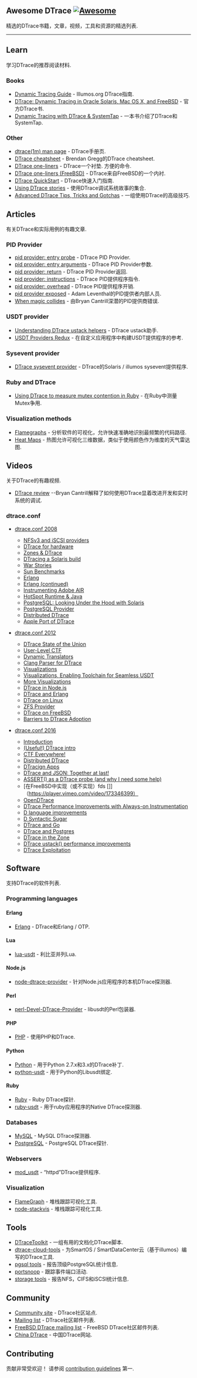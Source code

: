 <div class="github-widget" data-repo="xen0l/awesome-dtrace"></div>

## Awesome DTrace [![Awesome](https://cdn.rawgit.com/sindresorhus/awesome/d7305f38d29fed78fa85652e3a63e154dd8e8829/media/badge.svg)](https://github.com/sindresorhus/awesome)

精选的DTrace书籍，文章，视频，工具和资源的精选列表.



- - -

## Learn

学习DTrace的推荐阅读材料.

### Books

- [Dynamic Tracing Guide](http://dtrace.org/guide/preface.html) -  Illumos.org DTrace指南.
- [DTrace: Dynamic Tracing in Oracle Solaris, Mac OS X, and FreeBSD](http://www.dtracebook.com/index.php/Main_Page) - 官方DTrace书.
- [Dynamic Tracing with DTrace & SystemTap](http://myaut.github.io/dtrace-stap-book/) - 一本书介绍了DTrace和SystemTap.

### Other

- [dtrace(1m) man page](https://illumos.org/man/1m/dtrace) -  DTrace手册页.
- [DTrace cheatsheet](http://www.brendangregg.com/DTrace/DTrace-cheatsheet.pdf) -  Brendan Gregg的DTrace cheatsheet.
- [DTrace one-liners](http://www.brendangregg.com/DTrace/dtrace_oneliners.txt)   -  DTrace一个衬垫.  方便的命令.
- [DTrace one-liners (FreeBSD)](https://wiki.freebsd.org/DTrace/One-Liners) -  DTrace来自FreeBSD的一个内衬.
- [DTrace QuickStart](http://www.tablespace.net/quicksheet/dtrace-quickstart.html) -  DTrace快速入门指南.
- [Using DTrace stories](https://github.com/NanXiao/using-dtrace-stories) - 使用DTrace调试系统故事的集合.
- [Advanced DTrace Tips, Tricks and Gotchas](http://dtrace.org/resources/bmc/dtrace_tips.pdf) - 一组使用DTrace的高级技巧.

## Articles

有关DTrace和实际用例的有趣文章.

### PID Provider

- [pid provider: entry probe](http://dtrace.org/blogs/brendan/2011/02/09/dtrace-pid-provider/) -  DTrace PID Provider.
- [pid provider: entry arguments](http://dtrace.org/blogs/brendan/2011/02/11/dtrace-pid-provider-arguments/) -  DTrace PID Provider参数.
- [pid provider: return](http://dtrace.org/blogs/brendan/2011/02/14/dtrace-pid-provider-return/) -  DTrace PID Provider返回.
- [pid provider: instructions](http://dtrace.org/blogs/brendan/2011/02/16/dtrace-pid-provider-instructions/) -  DTrace PID提供程序指令.
- [pid provider: overhead](http://dtrace.org/blogs/brendan/2011/02/18/dtrace-pid-provider-overhead/) -  DTrace PID提供程序开销.
- [pid provider exposed](http://dtrace.org/blogs/ahl/2005/03/01/pid-provider-exposed/) -  Adam Leventhal的PID提供者内部人员.
- [When magic collides](http://dtrace.org/blogs/bmc/2011/03/09/when-magic-collides/) - 由Bryan Cantrill深潜的PID提供商错误.

### USDT provider

- [Understanding DTrace ustack helpers](http://dtrace.org/blogs/dap/2013/11/20/understanding-dtrace-ustack-helpers/) -  DTrace ustack助手.
- [USDT Providers Redux](http://dtrace.org/blogs/dap/2011/12/13/usdt-providers-redux/) - 在自定义应用程序中构建USDT提供程序的参考.

### Sysevent provider

- [DTrace sysevent provider](https://blogs.oracle.com/eschrock/entry/dtrace_sysevent_provider) -  DTrace的Solaris / illumos sysevent提供程序.

### Ruby and DTrace

- [Using DTrace to measure mutex contention in Ruby](https://vaneyckt.io/posts/using_dtrace_to_measure_mutex_contention_in_ruby/) - 在Ruby中测量Mutex争用.

### Visualization methods

- [Flamegraphs](http://www.brendangregg.com/flamegraphs.html) - 分析软件的可视化，允许快速准确地识别最频繁的代码路径.
- [Heat Maps](http://brendangregg.com/heatmaps.html) - 热图允许可视化三维数据，类似于使用颜色作为维度的天气雷达图.

## Videos

关于DTrace的有趣视频.

- [DTrace review](https://www.youtube.com/watch?v=TgmA48fILq8) --Bryan Cantrill解释了如何使用DTrace显着改进开发和实时系统的调试.

### dtrace.conf

- [dtrace.conf 2008](https://youtu.be/RvyP61WeFdM?list=PL8516982CBF9FADCC)
    - [NFSv3 and iSCSI providers](https://www.youtube.com/watch?v=sgBCz7bXkSo&index=4&list=PL8516982CBF9FADCC)
    - [DTrace for hardware](https://www.youtube.com/watch?v=1Bc2Dz8aS6s&list=PL8516982CBF9FADCC&index=5)
    - [Zones & DTrace](https://www.youtube.com/watch?v=D8_onK0pSvA&index=8&list=PL8516982CBF9FADCC)
    - [DTracing a Solaris build](https://www.youtube.com/watch?v=e55iXXYj-74&index=10&list=PL8516982CBF9FADCC)
    - [War Stories](https://www.youtube.com/watch?v=yR39YqVXQOM&index=11&list=PL8516982CBF9FADCC)
    - [Sun Benchmarks](https://www.youtube.com/watch?v=uK0DjEXo99w&list=PL8516982CBF9FADCC&index=12)
    - [Erlang](https://www.youtube.com/watch?v=PXIGE5GFAkE&index=13&list=PL8516982CBF9FADCC)
    - [Erlang (continued)](https://www.youtube.com/watch?v=YTNiCv9Za2Y&index=14&list=PL8516982CBF9FADCC)
    - [Instrumenting Adobe AIR](https://www.youtube.com/watch?v=4astU1_X5xM&index=15&list=PL8516982CBF9FADCC)
    - [HotSpot Runtime & Java](https://www.youtube.com/watch?v=8kdJDHqiByI&list=PL8516982CBF9FADCC&index=16)
    - [PostgreSQL: Looking Under the Hood with Solaris](https://www.youtube.com/watch?v=p5NKcxDny_4&list=PL8516982CBF9FADCC&index=17)
    - [PostgreSQL Provider](https://www.youtube.com/watch?v=SJykRURWgeU&list=PL8516982CBF9FADCC&index=18)
    - [Distributed DTrace](https://www.youtube.com/watch?v=oYK1kgFwxk4&index=19&list=PL8516982CBF9FADCC)
    - [Apple Port of DTrace](https://www.youtube.com/watch?v=OKSuox4eFrk&list=PL8516982CBF9FADCC&index=21)

- [dtrace.conf 2012](https://www.youtube.com/watch?v=l_7v7Fn7uMQ&list=PL973D48F273EB0360)
    - [DTrace State of the Union](https://www.youtube.com/watch?v=l_7v7Fn7uMQ&list=PL973D48F273EB0360)
    - [User-Level CTF](https://www.youtube.com/watch?v=0QF04ivO_WE&list=PL973D48F273EB0360&index=3)
    - [Dynamic Translators](https://www.youtube.com/watch?v=CqLcj0lVnp4&index=4&list=PL973D48F273EB0360)
    - [Clang Parser for DTrace](https://www.youtube.com/watch?v=6NqV_Uj8Ba4&index=7&list=PL973D48F273EB0360)
    - [Visualizations](https://www.youtube.com/watch?v=XD5hdaWnQM4&index=8&list=PL973D48F273EB0360)
    - [Visualizations, Enabling Toolchain for Seamless USDT](https://www.youtube.com/watch?v=3Sqa8mmtnMM&index=9&list=PL973D48F273EB0360)
    - [More Visualizations](https://www.youtube.com/watch?v=-B6u6wY3Iro&index=10&list=PL973D48F273EB0360)
    - [DTrace in Node.js](https://www.youtube.com/watch?v=0ZMvSh7lUdM&list=PL973D48F273EB0360&index=11)
    - [DTrace and Erlang](https://www.youtube.com/watch?v=4Si-7nAic2c&list=PL973D48F273EB0360&index=12)
    - [DTrace on Linux](https://www.youtube.com/watch?v=NElog3MvUC8&list=PL973D48F273EB0360&index=13)
    - [ZFS Provider](https://www.youtube.com/watch?v=m_V7yrrn49Y&index=14&list=PL973D48F273EB0360)
    - [DTrace on FreeBSD](https://www.youtube.com/watch?v=s5PpSiPfSNI&index=15&list=PL973D48F273EB0360)
    - [Barriers to DTrace Adoption](https://www.youtube.com/watch?v=P95LHZ-WOWw&index=16&list=PL973D48F273EB0360)

- [dtrace.conf 2016](https://www.joyent.com/about/events/2016/dtrace-conf)
    - [Introduction](https://player.vimeo.com/video/173346406)
    - [(Useful!) DTrace intro](https://player.vimeo.com/video/173346405)
    - [CTF Everywhere!](https://player.vimeo.com/video/173346404)
    - [Distributed DTrace](https://player.vimeo.com/video/173346403)
    - [DTracign Apps](https://player.vimeo.com/video/173346402)
    - [DTrace and JSON: Together at last!](https://player.vimeo.com/video/173346401)
    - [ASSERT() as a DTrace probe (and why I need some help)](https://player.vimeo.com/video/173346400)
    -  [在FreeBSD中实现（或不实现）fds []]（https://player.vimeo.com/video/173346399）
    - [OpenDTrace](https://player.vimeo.com/video/173346398)
    - [DTrace Performance Improvements with Always-on Instrumentation](https://player.vimeo.com/video/173300658)
    - [D language improvements](https://player.vimeo.com/video/173300657)
    - [D Syntactic Sugar](https://player.vimeo.com/video/173300656)
    - [DTrace and Go](https://player.vimeo.com/video/173300655)
    - [DTrace and Postgres](https://player.vimeo.com/video/173300654)
    - [DTrace in the Zone](https://player.vimeo.com/video/173300653)
    - [DTrace ustack() performance improvements](https://player.vimeo.com/video/173300651)
    - [DTrace Exploitation](https://player.vimeo.com/video/173300650)

## Software

支持DTrace的软件列表.

### Programming languages

#### Erlang

- [Erlang](http://erlang.org/doc/apps/runtime_tools/DTRACE.html) -  DTrace和Erlang / OTP.

#### Lua

- [lua-usdt](https://github.com/chrisa/lua-usdt) - 利比亚并列Lua.

#### Node.js

- [node-dtrace-provider](https://github.com/chrisa/node-dtrace-provider) - 针对Node.js应用程序的本机DTrace探测器.

#### Perl

- [perl-Devel-DTrace-Provider](https://github.com/chrisa/perl-Devel-DTrace-Provider) -  libusdt的Perl包装器.

#### PHP

- [PHP](https://secure.php.net/manual/en/features.dtrace.dtrace.php) - 使用PHP和DTrace.

#### Python

- [Python](https://www.jcea.es/artic/python_dtrace.htm) - 用于Python 2.7.x和3.x的DTrace补丁.
- [python-usdt](https://github.com/nshalman/python-usdt) - 用于Python的Libusdt绑定.

#### Ruby

- [Ruby](http://ruby-doc.org/core-2.3.1/doc/dtrace_probes_rdoc.html) -  Ruby DTrace探针.
- [ruby-usdt](https://github.com/kevinykchan/ruby-usdt) - 用于ruby应用程序的Native DTrace探测器.

### Databases

- [MySQL](https://dev.mysql.com/doc/refman/5.7/en/dba-dtrace-mysqld-ref.html) -  MySQL DTrace探测器.
- [PostgreSQL](https://www.postgresql.org/docs/current/static/dynamic-trace.html) -  PostgreSQL DTrace探针.

### Webservers

- [mod_usdt](https://github.com/davepacheco/mod_usdt) - “httpd”DTrace提供程序.

### Visualization

- [FlameGraph](https://github.com/brendangregg/FlameGraph) - 堆栈跟踪可视化工具.
- [node-stackvis](https://github.com/joyent/node-stackvis) - 堆栈跟踪可视化工具.

## Tools

- [DTraceToolkit](http://www.brendangregg.com/dtracetoolkit.html) - 一组有用的文档化DTrace脚本.
- [dtrace-cloud-tools](https://github.com/brendangregg/dtrace-cloud-tools) - 为SmartOS / SmartDataCenter云（基于illumos）编写的DTrace工具.
- [pgsql tools](https://github.com/joyent/pgsqlstat) - 报告顶级PostgreSQL统计信息.
- [portsnoop](https://github.com/davepacheco/portsnoop) - 跟踪事件端口活动.
- [storage tools](https://github.com/richardelling/tools) - 报告NFS，CIFS和iSCSI统计信息.

## Community

- [Community site](http://dtrace.org) -  DTrace社区站点.
- [Mailing list](http://dtrace.org/blogs/mailing-list/) -  DTrace社区邮件列表.
- [FreeBSD DTrace mailing list](https://lists.freebsd.org/mailman/listinfo/freebsd-dtrace) -  FreeBSD DTrace社区邮件列表.
- [China DTrace](http://chinadtrace.org/) - 中国DTrace网站.

## Contributing

 贡献非常受欢迎！  请参阅 [contribution guidelines](https://github.com/xen0l/awesome-dtrace/blob/master/CONTRIBUTING.md) 第一.
